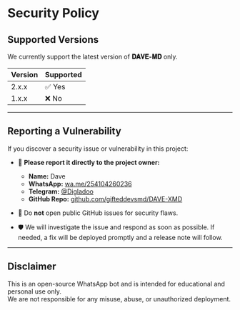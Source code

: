 # Security Policy

## Supported Versions

We currently support the latest version of **𝐃𝐀𝐕𝐄-𝐌𝐃** only.

| Version | Supported          |
| ------- | ------------------ |
| 2.x.x   | ✅ Yes             |
| 1.x.x   | ❌ No              |

---

## Reporting a Vulnerability

If you discover a security issue or vulnerability in this project:

- 📩 **Please report it directly to the project owner:**
  - **Name:** Dave
  - **WhatsApp:** [wa.me/254104260236](https://wa.me/254104260236)
  - **Telegram:** [@Digladoo](https://t.me/Digladoo)
  - **GitHub Repo:** [github.com/gifteddevsmd/DAVE-XMD](https://github.com/giftedsession/DAVE-MD)

- 🔐 Do **not** open public GitHub issues for security flaws.

- 🛡️ We will investigate the issue and respond as soon as possible. If needed, a fix will be deployed promptly and a release note will follow.

---

## Disclaimer

This is an open-source WhatsApp bot and is intended for educational and personal use only.  
We are not responsible for any misuse, abuse, or unauthorized deployment.

